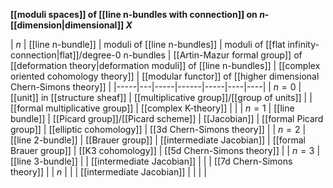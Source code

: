 

**[[moduli spaces]] of [[line n-bundles with connection]] on $n$-[[dimension|dimensional]] $X$**

| $n$ | [[line n-bundle]] |  moduli of [[line n-bundles]]  | moduli of [[flat infinity-connection|flat]]/degree-0 n-bundles  |  [[Artin-Mazur formal group]] of [[deformation theory|deformation moduli]] of [[line n-bundles]] | [[complex oriented cohomology theory]] | [[modular functor]] of [[higher dimensional Chern-Simons theory]] |
|-----|---|-----|------|-----|----|----|
| $n = 0$ | [[unit]] in [[structure sheaf]] | [[multiplicative group]]/[[group of units]] |  |  [[formal multiplicative group]]  | [[complex K-theory]] |  |
| $n = 1$ | [[line bundle]] |  [[Picard group]]/[[Picard scheme]] | [[Jacobian]]  |  [[formal Picard group]] | [[elliptic cohomology]] | [[3d Chern-Simons theory]]  |
| $n = 2$ |[[line 2-bundle]] |  [[Brauer group]] | [[intermediate Jacobian]] | [[formal Brauer group]] |  [[K3 cohomology]] | [[5d Chern-Simons theory]] |
| $n = 3$ |[[line 3-bundle]] |   | [[intermediate Jacobian]] |  |   | [[7d Chern-Simons theory]] |
| $n$   |    |  |     [[intermediate Jacobian]]  |   |   |  |